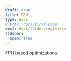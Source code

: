 ```yaml
---
draft: true
title: FPU
type: docs
# prev: docs/first-page
next: docs/folder/registers
sidebar:
  open: true
---
```


FPU based optimizations.
